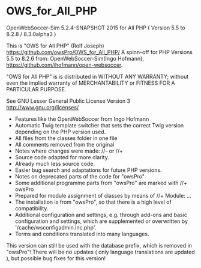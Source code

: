 # OWS_for_All_PHP
OpenWebSoccer-Sim 5.2.4-SNAPSHOT 2015 for All PHP ( Version 5.5 to 8.2.8 / 8.3.0alpha3 )

  This is "OWS for All PHP" (Rolf Joseph)
  https://github.com/owsPro/OWS_for_All_PHP/
  A spinn-off for PHP Versions 5.5 to 8.2.6 from:
  OpenWebSoccer-Sim(Ingo Hofmann), https://github.com/ihofmann/open-websoccer.

  "OWS for All PHP" is is distributed in WITHOUT ANY WARRANTY;
  without even the implied warranty of MERCHANTABILITY
  or FITNESS FOR A PARTICULAR PURPOSE.

  See GNU Lesser General Public License Version 3 http://www.gnu.org/licenses/

 - Features like the OpenWebSoccer from Ingo Hofmann
 - Automatic Twig template switcher that sets the correct Twig version depending on the PHP version used.
 - All files from the classes folder in one file
 - All comments removed from the original
 - Notes where changes were made: //- or //+
 - Source code adapted for more clarity.
 - Already much less source code.
 - Easier bug search and adaptations for future PHP versions.
 - Notes on deprecated parts of the code for "owsPro"
 - Some additional programme parts from "owsPro" are marked with //+ owsPro
 - Prepared for module assignment of classes by means of //+ Module: ...
 - The installation is from "owsPro", so that there is a high level of compatibility.
 - Additional configuration and settings, e.g. through add-ons and basic configuration and settings, which are supplemented or overwritten by '/cache/wsconfigadmin.inc.php'.
 - Terms and conditions translated into many languages.

 This version can still be used with the database prefix, which is removed in "owsPro"!
 There will be no updates ( only language translations are updated ),
 but possible bug fixes for this version!

